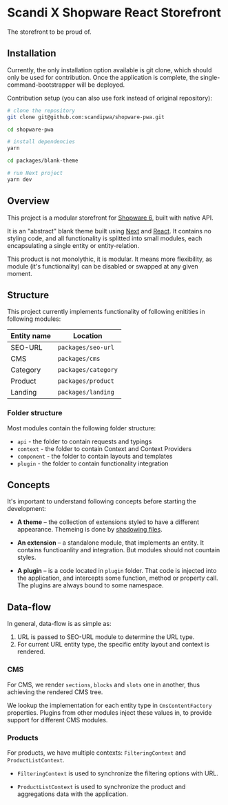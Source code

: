 # Scandi X Shopware React Storefront

The storefront to be proud of.

## Installation

Currently, the only installation option available is git clone, which should only be used for contribution. Once the application is complete, the single-command-bootstrapper will be deployed.

Contribution setup (you can also use fork instead of original repository):

```bash
# clone the repository
git clone git@github.com:scandipwa/shopware-pwa.git

cd shopware-pwa

# install dependencies
yarn 

cd packages/blank-theme

# run Next project
yarn dev
```

## Overview

This project is a modular storefront for [Shopware 6](https://www.shopware.com/en/products/shopware-6/), built with native API.

It is an "abstract" blank theme built using [Next](http://nextjs.com/) and [React](http://react.com/). It contains no styling code, and all functionality is splitted into small modules, each encapsulating a single entity or entity-relation.

This product is not monolythic, it is modular. It means more flexibility, as module (it's functionality) can be disabled or swapped at any given moment.

## Structure

This project currently implements functionality of following enitities in following modules:

| Entity name | Location |
|-|-|
| SEO-URL | `packages/seo-url` |
| CMS | `packages/cms` |
| Category | `packages/category` |
| Product | `packages/product` |
| Landing | `packages/landing` |

### Folder structure

Most modules contain the following folder structure:

- `api` - the folder to contain requests and typings
- `context` - the folder to contain Context and Context Providers
- `component` - the folder to contain layouts and templates
- `plugin` - the folder to contain functionality integration

## Concepts

It's important to understand following concepts before starting the development:

- **A theme** – the collection of extensions styled to have a different appearance. Themeing is done by [shadowing files](https://docs.mosaic.js.org/themes/parent-themes).

- **An extension** – a standalone module, that implements an entity. It contains functioanlity and integration. But modules should not countain styles.

- **A plugin** – is a code located in `plugin` folder. That code is injected into the application, and intercepts some function, method or property call. The plugins are always bound to some namespace.

## Data-flow

In general, data-flow is as simple as:

1. URL is passed to SEO-URL module to determine the URL type.
2. For current URL entity type, the specific entity layout and context is rendered.

### CMS

For CMS, we render `sections`, `blocks` and `slots` one in another, thus achieving the rendered CMS tree.

We lookup the implementation for each entity type in `CmsContentFactory` properties. Plugins from other modules inject these values in, to provide support for different CMS modules.

### Products

For products, we have multiple contexts: `FilteringContext` and `ProductListContext`.

- `FilteringContext` is used to synchronize the filtering options with URL.

- `ProductListContext` is used to synchronize the product and aggregations data with the application.